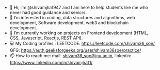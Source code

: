 - 👋 Hi, I’m @shivamjha1947 and I am here to help students like me who never had good guidance and seniors.
- 👀 I’m interested in coding, data structures and algorithms, web development, Software development, web3 and blockchain development.
- 🌱 I’m currently working on projects on Frontend development (HTML, CSS, Javascript, Reactjs, REST API).
- 💻 My Coding profiles : LEETCODE:  https://leetcode.com/shivam36_soe/   GFG: https://auth.geeksforgeeks.org/user/shivam36soe/practice/
- 📫 How to reach me: mail: shivam36_soe@jnu.ac.in, linkedin: https://www.linkedin.com/in/shivamjha11/

<!---
shivamjha1947/shivamjha1947 is a ✨ special ✨ repository because its `README.md` (this file) appears on your GitHub profile.
You can click the Preview link to take a look at your changes.
--->
